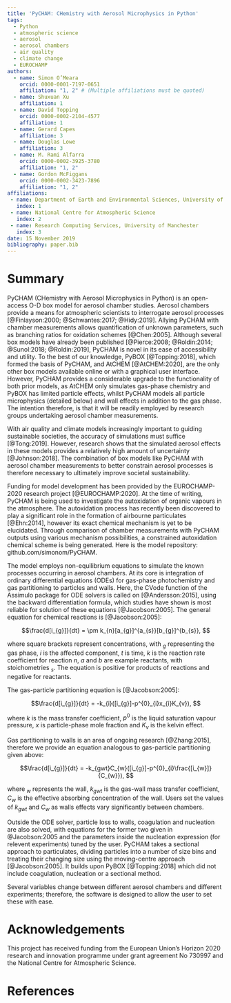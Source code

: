 ```yaml
---
title: 'PyCHAM: CHemistry with Aerosol Microphysics in Python'
tags:
  - Python
  - atmospheric science
  - aerosol
  - aerosol chambers
  - air quality
  - climate change
  - EUROCHAMP
authors:
  - name: Simon O’Meara
    orcid: 0000-0001-7197-0651
    affiliation: "1, 2" # (Multiple affiliations must be quoted)
  - name: Shuxuan Xu
    affiliation: 1
  - name: David Topping
    orcid: 0000-0002-2104-4577
    affiliation: 1
  - name: Gerard Capes
    affiliation: 3
  - name: Douglas Lowe
    affiliation: 3
  - name: M. Rami Alfarra
    orcid: 0000-0002-3925-3780
    affiliation: "1, 2"
  - name: Gordon McFiggans
    orcid: 0000-0002-3423-7896
    affiliation: "1, 2"
affiliations:
 - name: Department of Earth and Environmental Sciences, University of Manchester
   index: 1
 - name: National Centre for Atmospheric Science
   index: 2
 - name: Research Computing Services, University of Manchester
   index: 3
date: 15 November 2019
bibliography: paper.bib
---
```


# Summary

PyCHAM (CHemistry with Aerosol Microphysics in Python) is an open-access O-D box model for aerosol chamber studies.  Aerosol chambers provide a means for atmospheric scientists to interrogate aerosol processes [@Finlayson:2000; @Schwantes:2017; @Hidy:2019].  Allying PyCHAM with chamber measurements allows quantification of unknown parameters, such as branching ratios for oxidation schemes [@Chen:2005].  Although several box models have already been published [@Pierce:2008; @Roldin:2014; @Sunol:2018; @Roldin:2019], PyCHAM is novel in its ease of accessibility and utility.  To the best of our knowledge, PyBOX [@Topping:2018], which formed the basis of PyCHAM, and AtCHEM [@AtCHEM:2020], are the only other box models available online or with a graphical user interface.  However, PyCHAM provides a considerable upgrade to the functionality of both prior models, as AtCHEM only simulates gas-phase chemistry and PyBOX has limited particle effects, whilst PyCHAM models all particle microphysics (detailed below) and wall effects in addition to the gas phase.  The intention therefore, is that it will be readily employed by research groups undertaking aerosol chamber measurements.

With air quality and climate models increasingly important to guiding sustainable societies, the accuracy of simulations must suffice [@Tong:2019].  However, research shows that the simulated aerosol effects in these models provides a relatively high amount of uncertainty [@Johnson:2018].  The combination of box models like PyCHAM with aerosol chamber measurements to better constrain aerosol processes is therefore necessary to ultimately improve societal sustainability.

Funding for model development has been provided by the EUROCHAMP-2020 research project [@EUROCHAMP:2020].  At the time of writing, PyCHAM is being used to investigate the autoxidation of organic vapours in the atmosphere.  The autoxidation process has recently been discovered to play a significant role in the formation of airbourne particulates [@Ehn:2014], however its exact chemical mechanism is yet to be elucidated.  Through comparison of chamber measurements with PyCHAM outputs using various mechanism possibilities, a constrained autoxidation chemical scheme is being generated.  Here is the model repository: github.com/simonom/PyCHAM.

The model employs non-equilibrium equations to simulate the known processes occurring in aerosol chambers.  At its core is integration of ordinary differential equations (ODEs) for gas-phase photochemistry and gas partitioning to particles and walls.  Here, the CVode function of the Assimulo package for ODE solvers is called on [@Andersson:2015], using the backward differentiation formula, which studies have shown is most reliable for solution of these equations [@Jacobson:2005].  The general equation for chemical reactions is [@Jacobson:2005]: 

$$\frac{d[i_{g}]}{dt} = \pm k_{n}[a_{g}]^{a_{s}}[b_{g}]^{b_{s}},
$$

where square brackets represent concentrations, with $_{g}$ representing the gas phase, $i$ is the affected component, $t$ is time, $k$ is the reaction rate coefficient for reaction $n$, $a$ and $b$ are example reactants, with stoichometries $_{s}$.  The equation is positive for products of reactions and negative for reactants.

The gas-particle partitioning equation is [@Jacobson:2005]:

$$\frac{d[i_{g}]}{dt} = -k_{i}([i_{g}]-p^{0}_{i}x_{i}K_{v}),
$$

where $k$ is the mass transfer coefficient, $p^{0}$ is the liquid saturation vapour pressure, $x$ is particle-phase mole fraction and $K_{v}$ is the kelvin effect.

Gas partitioning to walls is an area of ongoing research [@Zhang:2015], therefore we provide an equation analogous to gas-particle partitioning given above:

$$\frac{d[i_{g}]}{dt} = -k_{gwt}C_{w}([i_{g}]-p^{0}_{i}\frac{[i_{w}]}{C_{w}}),
$$

where $_{w}$ represents the wall, $k_{gwt}$ is the gas-wall mass transfer coefficient, $C_{w}$ is the effective absorbing concentration of the wall.  Users set the values of $k_{gwt}$ and $C_{w}$ as walls effects vary significantly between chambers.

Outside the ODE solver, particle loss to walls, coagulation and nucleation are also solved, with equations for the former two given in @Jacobson:2005 and the parameters inside the nucleation expression (for relevent experiments) tuned by the user.  PyCHAM takes a sectional approach to particulates, dividing particles into a number of size bins and treating their changing size using the moving-centre approach [@Jacobson:2005].  It builds upon PyBOX [@Topping:2018] which did not include coagulation, nucleation or a sectional method.

Several variables change between different aerosol chambers and different experiments; therefore, the software is designed to allow the user to set these with ease.

# Acknowledgements

This project has received funding from the European Union’s Horizon 2020 research and innovation programme under grant agreement No 730997 and the National Centre for Atmospheric Science.

# References

